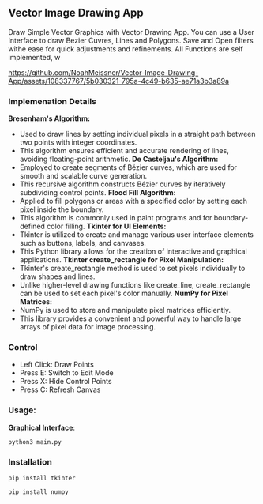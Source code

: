 ## Vector Image Drawing App

Draw Simple Vector Graphics with Vector Drawing App. You can use a User Interface to draw Bezier Cuvres, Lines and Polygons. Save and Open filters withe ease for quick adjustments and refinements.
All Functions are self implemented, w

https://github.com/NoahMeissner/Vector-Image-Drawing-App/assets/108337767/5b030321-795a-4c49-b635-ae71a3b3a89a

### Implemenation Details
**Bresenham's Algorithm:**
- Used to draw lines by setting individual pixels in a straight path between two points with integer coordinates.
- This algorithm ensures efficient and accurate rendering of lines, avoiding floating-point arithmetic.
**De Casteljau's Algorithm:**
- Employed to create segments of Bézier curves, which are used for smooth and scalable curve generation.
- This recursive algorithm constructs Bézier curves by iteratively subdividing control points.
**Flood Fill Algorithm:**
- Applied to fill polygons or areas with a specified color by setting each pixel inside the boundary.
- This algorithm is commonly used in paint programs and for boundary-defined color filling.
**Tkinter for UI Elements:**
- Tkinter is utilized to create and manage various user interface elements such as buttons, labels, and canvases.
- This Python library allows for the creation of interactive and graphical applications.
**Tkinter create_rectangle for Pixel Manipulation:**
- Tkinter's create_rectangle method is used to set pixels individually to draw shapes and lines.
- Unlike higher-level drawing functions like create_line, create_rectangle can be used to set each pixel's color manually.
**NumPy for Pixel Matrices:**
- NumPy is used to store and manipulate pixel matrices efficiently.
- This library provides a convenient and powerful way to handle large arrays of pixel data for image processing.



### Control
- Left Click: Draw Points
- Press E: Switch to Edit Mode
- Press X: Hide Control Points
- Press C: Refresh Canvas

### Usage:
**Graphical Interface**: 
```
python3 main.py
```


### Installation
```
pip install tkinter

pip install numpy
```
